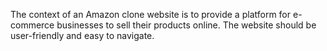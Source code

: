 The context of an Amazon clone website is to provide a platform for e-commerce businesses to sell their products online. The website should be user-friendly and easy to navigate. 
